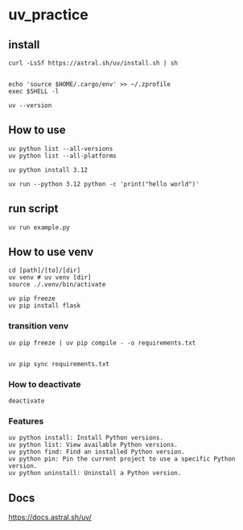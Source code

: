 # uv_practice

## install
```
curl -LsSf https://astral.sh/uv/install.sh | sh


echo 'source $HOME/.cargo/env' >> ~/.zprofile
exec $SHELL -l

uv --version
```

## How to use
```
uv python list --all-versions
uv python list --all-platforms

uv python install 3.12

uv run --python 3.12 python -c 'print("hello world")'

```

## run script
```
uv run example.py
```

## How to use venv
```
cd [path]/[to]/[dir]
uv venv # uv venv [dir]
source ./.venv/bin/activate

uv pip freeze
uv pip install flask
```

### transition venv
```
uv pip freeze | uv pip compile - -o requirements.txt


uv pip sync requirements.txt
```

### How to deactivate
```
deactivate
```







### Features
```
uv python install: Install Python versions.
uv python list: View available Python versions.
uv python find: Find an installed Python version.
uv python pin: Pin the current project to use a specific Python version.
uv python uninstall: Uninstall a Python version.
```


## Docs
https://docs.astral.sh/uv/